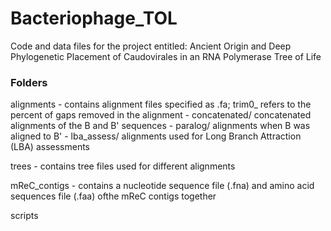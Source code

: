 # Bacteriophage_TOL
Code and data files for the project entitled: Ancient Origin and Deep Phylogenetic Placement of Caudovirales in an RNA Polymerase Tree of Life

### Folders
alignments - contains alignment files specified as .fa; trim0_ refers to the percent of gaps removed in the alignment
           - concatenated/ concatenated alignments of the B and B' sequences
           - paralog/ alignments when B was aligned to B'
           - lba_assess/ alignments used for Long Branch Attraction (LBA) assessments

trees - contains tree files used for different alignments

mReC_contigs - contains a nucleotide sequence file (.fna) and amino acid sequences file (.faa) ofthe mReC contigs together

scripts
